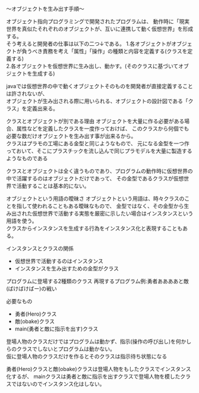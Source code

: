 〜オブジェクトを生み出す手順〜

オブジェクト指向プログラミングで開発されたプログラムは、
動作時に「現実世界を真似たそれぞれのオブジェクトが、互いに連携して動く仮想世界」を形成する。<br>
そう考えると開発者の仕事は以下の二つ↓である。
1.各オブジェクトがオブジェクトが負うべき責務を考え「属性」「操作」の種類と内容を定義する(クラスを定義する)<br>
2.各オブジェクトを仮想世界に生み出し、動かす。(そのクラスに基づいてオブジェクトを生成する)<br>

javaでは仮想世界の中で動くオブジェクトそのものを開発者が直接定義することは許されないが、<br>
オブジェクトが生み出される際に用いられる、オブジェクトの設計図である「クラス」を定義出来る。<br>

クラスとオブジェクトが別である理由
オブジェクトを大量に作る必要がある場合、属性などを定義したクラスを一度作っておけば、
このクラスから何個でも必要な数だけオブジェクトを生み出す事が出来るから。<br>
クラスはプラモの工場にある金型と同じようなもので、
元になる金型を一つ作っておいて、そこにプラスチックを流し込んで同じプラモデルを大量に製造するようなものである<br>

クラスとオブジェクトは全く違うものであり、プログラムの動作時に仮想世界の中で活躍するのはオブジェクトだけであって、
その金型であるクラスが仮想世界で活動することは基本的にない。<br>

オブジェクトという用語の曖昧さ
オブジェクトという用語は、時々クラスのことを指して使われることもある曖昧なもので、
金型ではなく、その金型から生み出された仮想世界で活動する実態を厳密に示したい場合はインスタンスという用語を使う。<br>
クラスからインスタンスを生成する行為をインスタンス化と表現することもある。<br>

インスタンスとクラスの関係
- 仮想世界で活動するのはインスタンス
- インスタンスを生み出すための金型がクラス

プログラムに登場する2種類のクラス
再現するプログラム例:勇者ああああと敵(ばけばけばー)の戦い<br>

必要なもの
- 勇者(Hero)クラス
- 敵(obake)クラス
- main(勇者と敵に指示を出す)クラス

登場人物のクラスだけではプログラムは動かず、指示(操作の呼び出し)を何かしらのクラスでしないとプログラムは動かない。<br>
仮に登場人物のクラスだけを作るとそのクラスは指示待ち状態になる<br>

勇者(Hero)クラスと敵(obake)クラスは登場人物をもしたクラスでインスタンス化するが、
mainクラスは勇者と敵に指示を出すクラスで登場人物を模したクラスではないのでインスタンス化はしない。<br>



